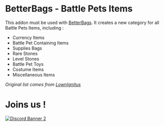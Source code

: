 # BetterBags - Battle Pets Items
This addon must be used with [BetterBags](https://www.curseforge.com/wow/addons/better-bags). It creates a new category for all Battle Pets Items, including :

- Currency Items
- Battle Pet Containing Items
- Supplies Bags
- Rare Stones
- Level Stones
- Battle Pet Toys
- Costume Items
- Miscellaneous Items

*Original list comes from [LownIgnitus](https://www.curseforge.com/wow/addons/adibags-battle-pet-items)*

# Joins us !
[![Discord Banner 2](https://discordapp.com/api/guilds/1063213796845428876/widget.png?style=banner2)](https://discord.gg/a6DQuK8hV7)
